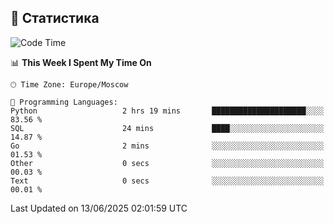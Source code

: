 ##  🐘 Статистика
<!--START_SECTION:waka-->
![Code Time](http://img.shields.io/badge/Code%20Time-2%20hrs%2011%20mins-blue)

📊 **This Week I Spent My Time On** 

```text
🕑︎ Time Zone: Europe/Moscow

💬 Programming Languages: 
Python                   2 hrs 19 mins       █████████████████████░░░░   83.56 % 
SQL                      24 mins             ████░░░░░░░░░░░░░░░░░░░░░   14.87 % 
Go                       2 mins              ░░░░░░░░░░░░░░░░░░░░░░░░░   01.53 % 
Other                    0 secs              ░░░░░░░░░░░░░░░░░░░░░░░░░   00.03 % 
Text                     0 secs              ░░░░░░░░░░░░░░░░░░░░░░░░░   00.01 % 
```


 Last Updated on 13/06/2025 02:01:59 UTC
<!--END_SECTION:waka-->

